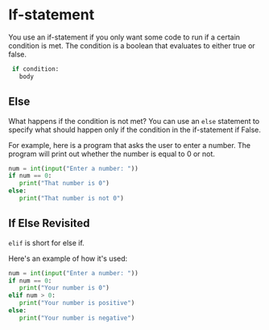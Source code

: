 # If-statement

You use an if-statement if you only want some code to run if a certain condition is met. The condition is a boolean that evaluates to either true or false.

```python
 if condition: 
   body
```

## Else

What happens if the condition is not met? You can use an `else` statement to specify what should happen only if the condition in the if-statement if False.

For example, here is a program that asks the user to enter a number. The program will print out whether the number is equal to 0 or not.

```python
num = int(input("Enter a number: "))
if num == 0: 
   print("That number is 0")
else: 
   print("That number is not 0")
```

## If Else Revisited

`elif` is short for else if.

Here's an example of how it's used:

```python
num = int(input("Enter a number: "))
if num == 0: 
   print("Your number is 0")
elif num > 0:
   print("Your number is positive")
else:
   print("Your number is negative")
```
